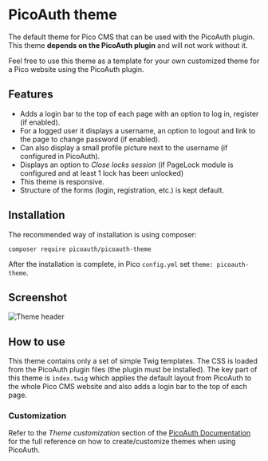 # PicoAuth theme

The default theme for Pico CMS that can be used with the PicoAuth plugin. This theme **depends on the PicoAuth plugin** and will not work without it.

Feel free to use this theme as a template for your own customized theme for a Pico website using the PicoAuth plugin.

## Features

* Adds a login bar to the top of each page with an option to log in, register (if enabled).
* For a logged user it displays a username, an option to logout and link to the page to change password (if enabled).
* Can also display a small profile picture next to the username (if configured in PicoAuth).
* Displays an option to *Close locks session* (if PageLock module is configured and at least 1 lock has been unlocked)
* This theme is responsive.
* Structure of the forms (login, registration, etc.) is kept default.

## Installation
The recommended way of installation is using composer:
```
composer require picoauth/picoauth-theme
```

After the installation is complete, in Pico `config.yml` set `theme: picoauth-theme`.

## Screenshot
![Theme header](https://i.imgur.com/6Fqb5Y8.png)

## How to use

This theme contains only a set of simple Twig templates. The CSS is loaded from the PicoAuth plugin files (the plugin must be installed).
The key part of this theme is `index.twig` which applies the default layout from PicoAuth to the whole Pico CMS website and also adds a login bar to the top of each page.

### Customization

Refer to the *Theme customization* section of the [PicoAuth Documentation](https://github.com/picoauth/picoauth/wiki) for the full reference on how to create/customize themes when using PicoAuth.
